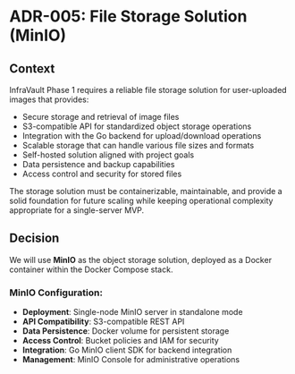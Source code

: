 # ADR-005: File Storage Solution (MinIO)

## Context
InfraVault Phase 1 requires a reliable file storage solution for user-uploaded images that provides:
- Secure storage and retrieval of image files
- S3-compatible API for standardized object storage operations
- Integration with the Go backend for upload/download operations
- Scalable storage that can handle various file sizes and formats
- Self-hosted solution aligned with project goals
- Data persistence and backup capabilities
- Access control and security for stored files

The storage solution must be containerizable, maintainable, and provide a solid foundation for future scaling while keeping operational complexity appropriate for a single-server MVP.

## Decision
We will use **MinIO** as the object storage solution, deployed as a Docker container within the Docker Compose stack.

### MinIO Configuration:
- **Deployment**: Single-node MinIO server in standalone mode
- **API Compatibility**: S3-compatible REST API
- **Data Persistence**: Docker volume for persistent storage
- **Access Control**: Bucket policies and IAM for security
- **Integration**: Go MinIO client SDK for backend integration
- **Management**: MinIO Console for administrative operations